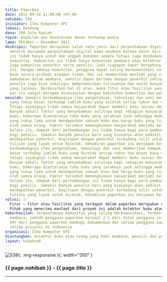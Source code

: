 ```yaml
---
title: Paperbox
date: 2011-09-16 11:08:00 +07:00
nohibah: 538
inisiator: Ilmu Komputer UPI
lokasi: Bandung
dana: 200 Juta Rupiah
topik: Keadilan dan kesetaraan akses terhadap media
lama: Oktober – Desember 2011
deskripsi: Paperbox merupakan salah satu jenis dari perpustakaan digital tetapi lebih
  menarik daripada perpustakaan digital pada umumnya karena dasar dari pembuatan paperbox
  ini tidak hanya unduh dan unggah dokumen semata tetapi juga mendukung terbentuknya
  komunitas. Komunitas ini tidak hanya komunitas pembaca atau kolektor saja, tetapi
  juga komunitas penerbit serta penulis. Jadi siapapun dapat bergabung dalam komunitas
  ini. Dengan adanya komunitas, pengguna dapat saling berkomunikasi satu sama lain
  baik secara pribadi ataupun tidak. Hal ini memberikan manfaat yang cukup besar seperti
  kemudahan dalam membaca, penulis dapat bertemu dengan penerbit sehingga dapat bekerjasama,
  penulis juga bisa sekaligus mempromosikan tulisannya dan masih banyak lagi manfaat
  yang lainnya. Berdasarkan hal di atas, maka fitur atau fasilitas yang disediakan
  pun itu sangat beragam disesuaikan dengan kebutuhan komunitas dan perpustakaan digital.
masalah: Semakin berkembangnya ilmu pengetahuan, teknologi dan seni memberikan dampak
  yang cukup besar terhadap jumlah buku yang dicetak setiap tahun dan minat baca masyarakat.
  Tetapi sayangnya tidak semua masyarakat dapat membeli buku sesuai dengan kebutuhannya.
  Banyak sekali faktor yang menyebabkan sulitnya bagi sebagian masyarakat untuk memperoleh
  buku, beberapa diantaranya toko buku yang jaraknya jauh sehingga membutuhkan waktu
  yang cukup lama untuk mendapatkan sebuah buku dan harga buku yang tidak bisa dibeli
  oleh semua orang. Faktor tersebut memungkinkan masyarakat menjadi malas untuk membaca.
  Selain itu, dampak dari perkembangan ini tidak hanya bagi para pembaca tetapi juga
  bagi penulis. Semakin banyak penulis baru yang biasanya akan sedikit kesulitan untuk
  mendapatkan penerbit, begitupun dengan penerbit terkadang sulit untuk menemukan
  tulisan yang layak untuk dicetak. Kehadiran paperbox ini menjawab kesulitan tersebut.Semakin
  berkembangnya ilmu pengetahuan, teknologi dan seni memberikan dampak yang cukup
  besar terhadap jumlah buku yang dicetak setiap tahun dan minat baca masyarakat.
  Tetapi sayangnya tidak semua masyarakat dapat membeli buku sesuai dengan kebutuhannya.
  Banyak sekali faktor yang menyebabkan sulitnya bagi sebagian masyarakat untuk memperoleh
  buku, beberapa diantaranya toko buku yang jaraknya jauh sehingga membutuhkan waktu
  yang cukup lama untuk mendapatkan sebuah buku dan harga buku yang tidak bisa dibeli
  oleh semua orang. Faktor tersebut memungkinkan masyarakat menjadi malas untuk membaca.
  Selain itu, dampak dari perkembangan ini tidak hanya bagi para pembaca tetapi juga
  bagi penulis. Semakin banyak penulis baru yang biasanya akan sedikit kesulitan untuk
  mendapatkan penerbit, begitupun dengan penerbit terkadang sulit untuk menemukan
  tulisan yang layak untuk dicetak. Kehadiran paperbox ini menjawab kesulitan tersebut.
solusi: |-
  Fitur – fitur atau fasilitas yang terdapat dalam paperbox merupakan cara kami untuk mengatasi permasalahan di atas. Adapun fitur yang kami sediakan dibagi ke dalam 3 grup pengguna diantaranya grup pengguna umum (subscribber), Company dan Administrator. Pengguna umum dapat membuat komunitas, unduh dan unggah buku, spread social, paperbox reader, notifikasi update terbaru, request tulisan, pesan, klaim (Hak Cipta dan SARA) dan masih banyak lagi. Company mendapatkan fitur yang sama dengan pengguna umum, manajemen halaman profile perusahaan, advertisement, pesan, selling online, laporan aktivitas, manajemen event dan lain-lain. Lalu terakhir administrator juga mendapatkan fitur yang sama dengan pengguna umum dan area administrasi seperti manajemen pengguna, dokumen, advertisement dan laporan aktivitas. Perkembangan fitur ini akan semakin ditingkatkan sesuai dengan kebutuhan pengguna.
  Pihak yang menerima manfaat dari proyek ini adalah kolektor buku atau orang yang hobi membaca, penulis dan penerbit di Indonesia.
keberhasilan: Terbentuknya komunitas yang saling berkomunikasi, Terbentuknya budaya
  membaca, jumlah pengguna paperbox minimal 2 % dari total pengguna internet, minimal
  50% dari pengguna paperbox membagi dokumennya dan setiap pengguna paperbox mewakili
  setiap provinsi di Indonesia
organisasi: Ilmu Komputer UPI
diuntungkan: kolektor buku atau orang yang hobi membaca, penulis dan penerbit di Indonesia.
layout: hibahcmb
---
```


![538](/static/img/hibahcmb/538.png){: .img-responsive }{: width="350" }

### {{ page.nohibah }} - {{ page.title }}

---
